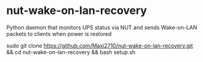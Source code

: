 # nut-wake-on-lan-recovery
Python daemon that monitors UPS status via NUT and sends Wake-on-LAN packets to clients when power is restored

sudo git clone https://github.com/Maxi2710/nut-wake-on-lan-recovery.git && cd nut-wake-on-lan-recovery && bash setup.sh
